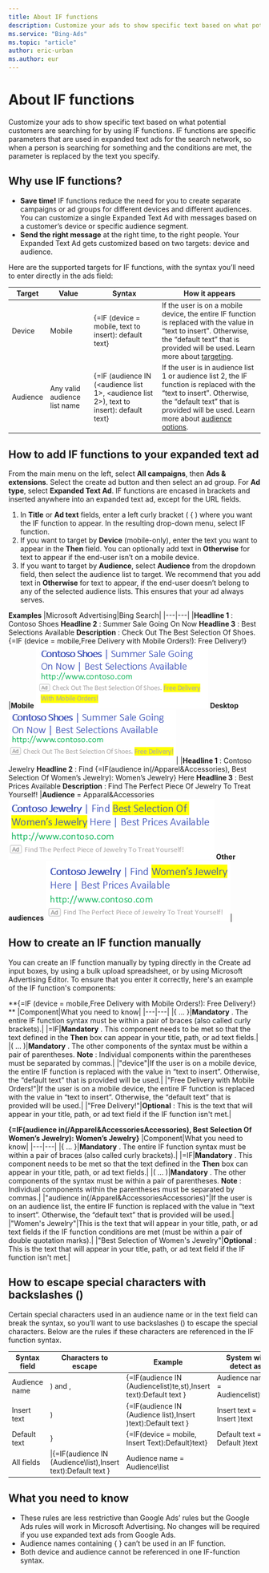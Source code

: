 ```yaml
---
title: About IF functions
description: Customize your ads to show specific text based on what potential customers are searching for by using IF functions.
ms.service: "Bing-Ads"
ms.topic: "article"
author: eric-urban
ms.author: eur
---
```


# About IF functions

Customize your ads to show specific text based on what potential customers are searching for by using IF functions. IF functions are specific parameters that are used in expanded text ads for the search network, so when a person is searching for something and the conditions are met, the parameter is replaced by the text you specify.

## Why use IF functions?

- **Save time!**  IF functions reduce the need for you to create separate campaigns or ad groups for different devices and different audiences. You can customize a single Expanded Text Ad with messages based on a customer’s device or specific audience segment.
- **Send the right message**  at the right time, to the right people. Your Expanded Text Ad gets customized based on two targets: device and audience.

Here are the supported targets for IF functions, with the syntax you’ll need to enter directly in the ads field:

|Target|Value|Syntax|How it appears|
|---|---|---|---|
|Device|Mobile|{=IF (device = mobile, text to insert): default text}|If the user is on a mobile device, the entire IF function is replaced with the value in “text to insert”. Otherwise, the “default text” that is provided will be used. Learn more about [targeting](./hlp_BA_PROC_TargetingAgeGender.md).|
|Audience|Any valid audience list name|{=IF (audience IN (&lt;audience list 1&gt;, &lt;audience list 2&gt;), text to insert): default text}|If the user is in audience list 1 or audience list 2, the IF function is replaced with the “text to insert”. Otherwise, the “default text” that is provided will be used. Learn more about [audience options](./hlp_BA_CONC_Audiences_Options.md).|

## How to add IF functions to your expanded text ad
From the main menu on the left, select **All campaigns**, then **Ads &amp; extensions**. Select the create ad button and then select an ad group. For **Ad type**, select **Expanded Text Ad**. IF functions are encased in brackets and inserted anywhere into an expanded text ad, except for the URL fields.

1. In **Title** or **Ad text** fields, enter a left curly bracket ( { ) where you want the IF function to appear. In the resulting drop-down menu, select IF function.
1. If you want to target by **Device** (mobile-only), enter the text you want to appear in the **Then** field. You can optionally add text in **Otherwise** for text to appear if the end-user isn’t on a mobile device.
1. If you want to target by **Audience**, select **Audience** from the dropdown field, then select the audience list to target. We recommend that you add text in **Otherwise** for text to appear, if the end-user doesn’t belong to any of the selected audience lists. This ensures that your ad always serves.

**Examples**
|Microsoft Advertising|Bing Search|
|---|---|
|**Headline 1** : Contoso Shoes  						**Headline 2** : Summer Sale Going On Now  						**Headline 3** : Best Selections Available 						**Description** : Check Out The Best Selection Of Shoes. {=IF (device = mobile,Free Delivery with Mobile Orders!): Free Delivery!}  |**Mobile** 						 ![Mobile ad example with IF function ](../images/BA_CONC_IFFunctions_Mobile.png) 						**Desktop** 						 ![Desktop ad example with IF function ](../images/BA_CONC_IFFunctions_Desktop.png)|
|**Headline 1** : Contoso Jewelry  						**Headline 2** : Find {=IF(audience in(/Apparel&amp;Accessories), Best Selection Of Women’s Jewelry): Women’s Jewelry} Here  						**Headline 3** : Best Prices Available 						**Description** : Find The Perfect Piece Of Jewelry To Treat Yourself!  |**Audience**  = Apparal&amp;Accessories  ![Audience ad example with IF function ](../images/BA_CONC_IFFunctions_Audience.png) 						**Other audiences** 						 ![Other audiences ad example with IF function ](../images/BA_CONC_IFFunctions_OtherAudiences.png)|

## How to create an IF function manually
You can create an IF function manually by typing directly in the Create ad input boxes, by using a bulk upload spreadsheet, or by using Microsoft Advertising Editor. To ensure that you enter it correctly, here's an example of the IF function's components:

**{=IF (device = mobile,Free Delivery with Mobile Orders!): Free Delivery!} **
|Component|What you need to know|
|---|---|
|{ ... }|**Mandatory** . The entire IF function syntax must be within a pair of braces (also called curly brackets).|
|=IF|**Mandatory** . This component needs to be met so that the text defined in the **Then** box can appear in your title, path, or ad text fields.|
|( ... )|**Mandatory** . The other components of the syntax must be within a pair of parentheses. **Note** : Individual components within the parentheses must be separated by commas.|
|"device"|If the user is on a mobile device, the entire IF function is replaced with the value in “text to insert”. Otherwise, the “default text” that is provided will be used.|
|"Free Delivery with Mobile Orders!"|If the user is on a mobile device, the entire IF function is replaced with the value in “text to insert”. Otherwise, the “default text” that is provided will be used.|
|"Free Delivery!"|**Optional** : This is the text that will appear in your title, path, or ad text field if the IF function isn't met.|

**{=IF(audience in(/Apparel&amp;AccessoriesAccessories), Best Selection Of Women’s Jewelry): Women’s Jewelry}**
|Component|What you need to know|
|---|---|
|{ ... }|**Mandatory** . The entire IF function syntax must be within a pair of braces (also called curly brackets).|
|=IF|**Mandatory** . This component needs to be met so that the text defined in the **Then** box can appear in your title, path, or ad text fields.|
|( ... )|**Mandatory** . The other components of the syntax must be within a pair of parentheses. **Note** : Individual components within the parentheses must be separated by commas.|
|"audience in(/Apparel&amp;AccessoriesAccessories)"|If the user is on an audience list, the entire IF function is replaced with the value in “text to insert”. Otherwise, the “default text” that is provided will be used.|
|"Women's Jewelry"|This is the text that will appear in your title, path, or ad text fields if the IF function conditions are met (must be within a pair of double quotation marks).|
|"Best Selection of Women's Jewelry"|**Optional** : This is the text that will appear in your title, path, or ad text field if the IF function isn't met.|

## How to escape special characters with backslashes (\)
Certain special characters used in an audience name or in the text field can break the syntax, so you’ll want to use backslashes (\) to escape the special characters. Below are the rules if these characters are referenced in the IF function syntax.

|Syntax field|Characters to escape|Example|System will detect as|
|---|---|---|---|
|Audience name|) and ,|{=IF(audience IN (Audiencelist\)te\,st),Insert text):Default text }|Audience name =  Audiencelist)te,st|
|Insert text|)|{=IF(audience IN (Audience list),Insert \)text):Default text }|Insert text = Insert )text|
|Default text|}|{=IF(device = mobile, Insert Text):Default\}text}|Default text = Default }text|
|All fields|\|{=IF(audience IN (Audience\\list),Insert text):Default text }|Audience name = Audience\list|

## What you need to know

- These rules are less restrictive than Google Ads’ rules but the Google Ads rules will work in Microsoft Advertising. No changes will be required if you use expanded text ads from Google Ads.
- Audience names containing { } can’t be used in an IF function.
- Both device and audience cannot be referenced in one IF-function syntax.


